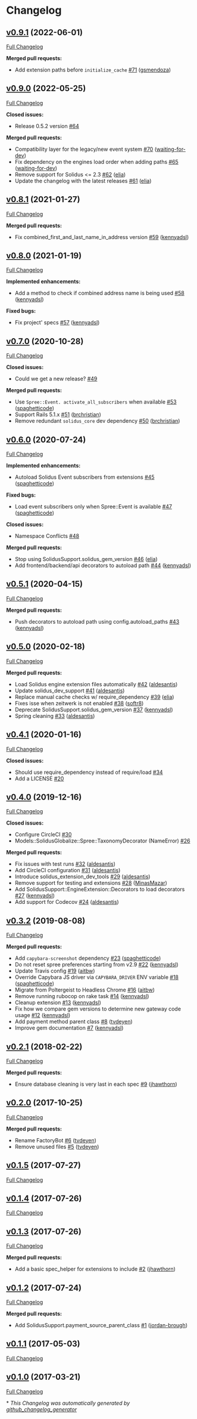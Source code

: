 # Changelog

## [v0.9.1](https://github.com/solidusio/solidus_support/tree/v0.9.1) (2022-06-01)

[Full Changelog](https://github.com/solidusio/solidus_support/compare/v0.9.0...v0.9.1)

**Merged pull requests:**

- Add extension paths before `initialize_cache` [\#71](https://github.com/solidusio/solidus_support/pull/71) ([gsmendoza](https://github.com/gsmendoza))

## [v0.9.0](https://github.com/solidusio/solidus_support/tree/v0.9.0) (2022-05-25)

[Full Changelog](https://github.com/solidusio/solidus_support/compare/v0.8.1...v0.9.0)

**Closed issues:**

- Release 0.5.2  version [\#64](https://github.com/solidusio/solidus_support/issues/64)

**Merged pull requests:**

- Compatibility layer for the legacy/new event system [\#70](https://github.com/solidusio/solidus_support/pull/70) ([waiting-for-dev](https://github.com/waiting-for-dev))
- Fix dependency on the engines load order when adding paths [\#65](https://github.com/solidusio/solidus_support/pull/65) ([waiting-for-dev](https://github.com/waiting-for-dev))
- Remove support for Solidus \<= 2.3 [\#62](https://github.com/solidusio/solidus_support/pull/62) ([elia](https://github.com/elia))
- Update the changelog with the latest releases [\#61](https://github.com/solidusio/solidus_support/pull/61) ([elia](https://github.com/elia))

## [v0.8.1](https://github.com/solidusio/solidus_support/tree/v0.8.1) (2021-01-27)

[Full Changelog](https://github.com/solidusio/solidus_support/compare/v0.8.0...v0.8.1)

**Merged pull requests:**

- Fix combined\_first\_and\_last\_name\_in\_address version [\#59](https://github.com/solidusio/solidus_support/pull/59) ([kennyadsl](https://github.com/kennyadsl))

## [v0.8.0](https://github.com/solidusio/solidus_support/tree/v0.8.0) (2021-01-19)

[Full Changelog](https://github.com/solidusio/solidus_support/compare/v0.7.0...v0.8.0)

**Implemented enhancements:**

- Add a method to check if combined address name is being used  [\#58](https://github.com/solidusio/solidus_support/pull/58) ([kennyadsl](https://github.com/kennyadsl))

**Fixed bugs:**

- Fix project' specs [\#57](https://github.com/solidusio/solidus_support/pull/57) ([kennyadsl](https://github.com/kennyadsl))

## [v0.7.0](https://github.com/solidusio/solidus_support/tree/v0.7.0) (2020-10-28)

[Full Changelog](https://github.com/solidusio/solidus_support/compare/v0.6.0...v0.7.0)

**Closed issues:**

- Could we get a new release? [\#49](https://github.com/solidusio/solidus_support/issues/49)

**Merged pull requests:**

- Use `Spree::Event. activate_all_subscribers` when available [\#53](https://github.com/solidusio/solidus_support/pull/53) ([spaghetticode](https://github.com/spaghetticode))
- Support Rails 5.1.x [\#51](https://github.com/solidusio/solidus_support/pull/51) ([brchristian](https://github.com/brchristian))
- Remove redundant `solidus_core` dev dependency [\#50](https://github.com/solidusio/solidus_support/pull/50) ([brchristian](https://github.com/brchristian))

## [v0.6.0](https://github.com/solidusio/solidus_support/tree/v0.6.0) (2020-07-24)

[Full Changelog](https://github.com/solidusio/solidus_support/compare/v0.5.1...v0.6.0)

**Implemented enhancements:**

- Autoload Solidus Event subscribers from extensions [\#45](https://github.com/solidusio/solidus_support/pull/45) ([spaghetticode](https://github.com/spaghetticode))

**Fixed bugs:**

- Load event subscribers only when Spree::Event is available [\#47](https://github.com/solidusio/solidus_support/pull/47) ([spaghetticode](https://github.com/spaghetticode))

**Closed issues:**

- Namespace Conflicts [\#48](https://github.com/solidusio/solidus_support/issues/48)

**Merged pull requests:**

- Stop using SolidusSupport.solidus\_gem\_version [\#46](https://github.com/solidusio/solidus_support/pull/46) ([elia](https://github.com/elia))
- Add frontend/backend/api decorators to autoload path [\#44](https://github.com/solidusio/solidus_support/pull/44) ([kennyadsl](https://github.com/kennyadsl))

## [v0.5.1](https://github.com/solidusio/solidus_support/tree/v0.5.1) (2020-04-15)

[Full Changelog](https://github.com/solidusio/solidus_support/compare/v0.5.0...v0.5.1)

**Merged pull requests:**

- Push decorators to autoload path using config.autoload\_paths [\#43](https://github.com/solidusio/solidus_support/pull/43) ([kennyadsl](https://github.com/kennyadsl))

## [v0.5.0](https://github.com/solidusio/solidus_support/tree/v0.5.0) (2020-02-18)

[Full Changelog](https://github.com/solidusio/solidus_support/compare/v0.4.1...v0.5.0)

**Merged pull requests:**

- Load Solidus engine extension files automatically [\#42](https://github.com/solidusio/solidus_support/pull/42) ([aldesantis](https://github.com/aldesantis))
- Update solidus\_dev\_support [\#41](https://github.com/solidusio/solidus_support/pull/41) ([aldesantis](https://github.com/aldesantis))
- Replace manual cache checks w/ require\_dependency [\#39](https://github.com/solidusio/solidus_support/pull/39) ([elia](https://github.com/elia))
- Fixes isse when zeitwerk is not enabled [\#38](https://github.com/solidusio/solidus_support/pull/38) ([softr8](https://github.com/softr8))
- Deprecate SolidusSupport.solidus\_gem\_version [\#37](https://github.com/solidusio/solidus_support/pull/37) ([kennyadsl](https://github.com/kennyadsl))
- Spring cleaning [\#33](https://github.com/solidusio/solidus_support/pull/33) ([aldesantis](https://github.com/aldesantis))

## [v0.4.1](https://github.com/solidusio/solidus_support/tree/v0.4.1) (2020-01-16)

[Full Changelog](https://github.com/solidusio/solidus_support/compare/v0.4.0...v0.4.1)

**Closed issues:**

- Should use require\_dependency instead of require/load [\#34](https://github.com/solidusio/solidus_support/issues/34)
- Add a LICENSE [\#20](https://github.com/solidusio/solidus_support/issues/20)

## [v0.4.0](https://github.com/solidusio/solidus_support/tree/v0.4.0) (2019-12-16)

[Full Changelog](https://github.com/solidusio/solidus_support/compare/v0.3.2...v0.4.0)

**Closed issues:**

- Configure CircleCI [\#30](https://github.com/solidusio/solidus_support/issues/30)
- Models::SolidusGlobalize::Spree::TaxonomyDecorator \(NameError\) [\#26](https://github.com/solidusio/solidus_support/issues/26)

**Merged pull requests:**

- Fix issues with test runs [\#32](https://github.com/solidusio/solidus_support/pull/32) ([aldesantis](https://github.com/aldesantis))
- Add CircleCI configuration [\#31](https://github.com/solidusio/solidus_support/pull/31) ([aldesantis](https://github.com/aldesantis))
- Introduce solidus\_extension\_dev\_tools [\#29](https://github.com/solidusio/solidus_support/pull/29) ([aldesantis](https://github.com/aldesantis))
- Remove support for testing and extensions [\#28](https://github.com/solidusio/solidus_support/pull/28) ([MinasMazar](https://github.com/MinasMazar))
- Add SolidusSupport::EngineExtension::Decorators to load decorators [\#27](https://github.com/solidusio/solidus_support/pull/27) ([kennyadsl](https://github.com/kennyadsl))
- Add support for Codecov [\#24](https://github.com/solidusio/solidus_support/pull/24) ([aldesantis](https://github.com/aldesantis))

## [v0.3.2](https://github.com/solidusio/solidus_support/tree/v0.3.2) (2019-08-08)

[Full Changelog](https://github.com/solidusio/solidus_support/compare/v0.2.1...v0.3.2)

**Merged pull requests:**

- Add `capybara-screenshot` dependency [\#23](https://github.com/solidusio/solidus_support/pull/23) ([spaghetticode](https://github.com/spaghetticode))
- Do not reset spree preferences starting from v2.9 [\#22](https://github.com/solidusio/solidus_support/pull/22) ([kennyadsl](https://github.com/kennyadsl))
- Update Travis config [\#19](https://github.com/solidusio/solidus_support/pull/19) ([aitbw](https://github.com/aitbw))
- Override Capybara JS driver via `CAPYBARA_DRIVER` ENV variable [\#18](https://github.com/solidusio/solidus_support/pull/18) ([spaghetticode](https://github.com/spaghetticode))
- Migrate from Poltergeist to Headless Chrome [\#16](https://github.com/solidusio/solidus_support/pull/16) ([aitbw](https://github.com/aitbw))
- Remove running rubocop on rake task [\#14](https://github.com/solidusio/solidus_support/pull/14) ([kennyadsl](https://github.com/kennyadsl))
- Cleanup extension [\#13](https://github.com/solidusio/solidus_support/pull/13) ([kennyadsl](https://github.com/kennyadsl))
- Fix how we compare gem versions to determine new gateway code usage [\#12](https://github.com/solidusio/solidus_support/pull/12) ([kennyadsl](https://github.com/kennyadsl))
- Add payment method parent class [\#8](https://github.com/solidusio/solidus_support/pull/8) ([tvdeyen](https://github.com/tvdeyen))
- Improve gem documentation [\#7](https://github.com/solidusio/solidus_support/pull/7) ([kennyadsl](https://github.com/kennyadsl))

## [v0.2.1](https://github.com/solidusio/solidus_support/tree/v0.2.1) (2018-02-22)

[Full Changelog](https://github.com/solidusio/solidus_support/compare/v0.2.0...v0.2.1)

**Merged pull requests:**

- Ensure database cleaning is very last in each spec [\#9](https://github.com/solidusio/solidus_support/pull/9) ([jhawthorn](https://github.com/jhawthorn))

## [v0.2.0](https://github.com/solidusio/solidus_support/tree/v0.2.0) (2017-10-25)

[Full Changelog](https://github.com/solidusio/solidus_support/compare/v0.1.5...v0.2.0)

**Merged pull requests:**

- Rename FactoryBot [\#6](https://github.com/solidusio/solidus_support/pull/6) ([tvdeyen](https://github.com/tvdeyen))
- Remove unused files [\#5](https://github.com/solidusio/solidus_support/pull/5) ([tvdeyen](https://github.com/tvdeyen))

## [v0.1.5](https://github.com/solidusio/solidus_support/tree/v0.1.5) (2017-07-27)

[Full Changelog](https://github.com/solidusio/solidus_support/compare/v0.1.4...v0.1.5)

## [v0.1.4](https://github.com/solidusio/solidus_support/tree/v0.1.4) (2017-07-26)

[Full Changelog](https://github.com/solidusio/solidus_support/compare/v0.1.3...v0.1.4)

## [v0.1.3](https://github.com/solidusio/solidus_support/tree/v0.1.3) (2017-07-26)

[Full Changelog](https://github.com/solidusio/solidus_support/compare/v0.1.2...v0.1.3)

**Merged pull requests:**

- Add a basic spec\_helper for extensions to include [\#2](https://github.com/solidusio/solidus_support/pull/2) ([jhawthorn](https://github.com/jhawthorn))

## [v0.1.2](https://github.com/solidusio/solidus_support/tree/v0.1.2) (2017-07-24)

[Full Changelog](https://github.com/solidusio/solidus_support/compare/v0.1.1...v0.1.2)

**Merged pull requests:**

- Add SolidusSupport.payment\_source\_parent\_class [\#1](https://github.com/solidusio/solidus_support/pull/1) ([jordan-brough](https://github.com/jordan-brough))

## [v0.1.1](https://github.com/solidusio/solidus_support/tree/v0.1.1) (2017-05-03)

[Full Changelog](https://github.com/solidusio/solidus_support/compare/v0.1.0...v0.1.1)

## [v0.1.0](https://github.com/solidusio/solidus_support/tree/v0.1.0) (2017-03-21)

[Full Changelog](https://github.com/solidusio/solidus_support/compare/b34d603b2b603e8799ce801913b577322bd39bdc...v0.1.0)



\* *This Changelog was automatically generated by [github_changelog_generator](https://github.com/github-changelog-generator/github-changelog-generator)*
